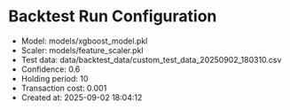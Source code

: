 # Backtest Run Configuration

- Model: models/xgboost_model.pkl
- Scaler: models/feature_scaler.pkl
- Test data: data/backtest_data/custom_test_data_20250902_180310.csv
- Confidence: 0.6
- Holding period: 10
- Transaction cost: 0.001
- Created at: 2025-09-02 18:04:12

